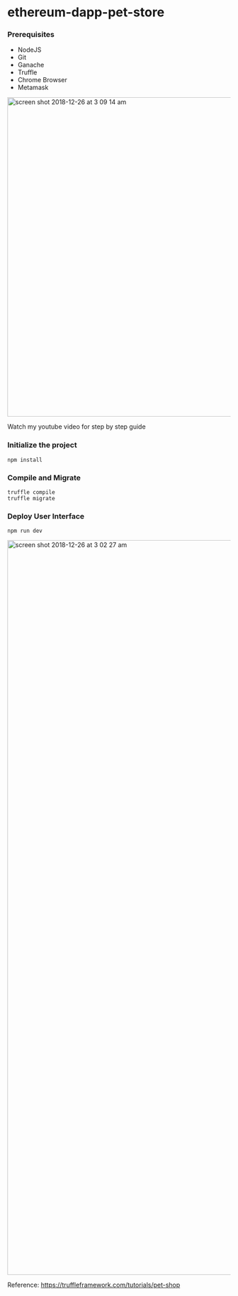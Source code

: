 # ethereum-dapp-pet-store

### Prerequisites
- NodeJS 
- Git
- Ganache 
- Truffle
- Chrome Browser
- Metamask

<img width="721" alt="screen shot 2018-12-26 at 3 09 14 am" src="https://user-images.githubusercontent.com/9275193/50438396-b0d27580-08bb-11e9-996a-5c8e93112365.png">


Watch my youtube video for step by step guide

### Initialize the project
``` 
npm install
```


### Compile and Migrate
```
truffle compile
truffle migrate 
```

### Deploy User Interface
```
npm run dev
```

<img width="1659" alt="screen shot 2018-12-26 at 3 02 27 am" src="https://user-images.githubusercontent.com/9275193/50438159-c09d8a00-08ba-11e9-81f0-c1d8e1c376ad.png">


Reference: https://truffleframework.com/tutorials/pet-shop

